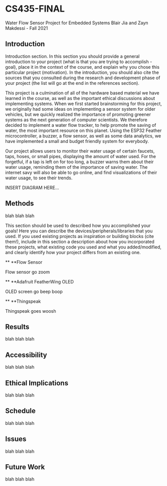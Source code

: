 # CS435-FINAL
Water Flow Sensor Project for Embedded Systems
Blair Jia and Zayn Makdessi - Fall 2021

## Introduction

Introduction section. In this section you should provide a general introduction to your project (what is that you are trying to accomplish - goal), place it in the context of the course, and explain why you chose this particular project (motivation). In the introduction, you should also cite the sources that you consulted during the research and development phase of your project (the list will go at the end in the references section).

This project is a culmination of all of the hardware based material we have learned in the course, as well as the important ethical discussions about implementing systems. When we first started brainstorming for this project, we originally had some ideas on implementing a sensor system for older vehicles, but we quickly realized the importance of promoting greener systems as the next generation of computer scientists. We therefore decided to implement a water flow tracker, to help promote the saving of water, the most important resource on this planet. Using the ESP32 Feather microcontroller, a buzzer, a flow sensor, as well as some data analytics, we have implemented a small and budget friendly system for everybody.

Our project allows users to monitor their water usage of certain faucets, taps, hoses, or small pipes, displaying the amount of water used. For the forgetful, if a tap is left on for too long, a buzzer warns them about their water usage, reminding them of the importance of saving water. The internet savy will also be able to go online, and find visualizations of their water usage, to see their trends.

INSERT DIAGRAM HERE...

## Methods
blah blah
blah

This section should be used to described how you accomplished your goals! Here you can describe the devices/peripherals/libraries that you used. If you used existing projects as inspiration or building blocks (cite them!), include in this section a description about how you incorporated these projects, what existing code you used and what you added/modified, and clearly identify how your project differs from an existing one.

** **Flow Sensor

Flow sensor go zoom 

** **Adafruit FeatherWing OLED 

OLED screen go beep boop

** **Thingspeak

Thingspeak goes woosh



## Results
blah blah
blah

## Accessibility
blah blah
blah

## Ethical Implications
blah blah
blah

## Schedule
blah blah
blah

## Issues
blah blah
blah

## Future Work
blah blah
blah






